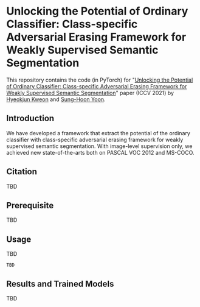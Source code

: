 
# Unlocking the Potential of Ordinary Classifier: Class-specific Adversarial Erasing Framework for Weakly Supervised Semantic Segmentation

This repository contains the code (in PyTorch) for "[Unlocking the Potential of Ordinary Classifier: Class-specific Adversarial Erasing Framework for Weakly Supervised Semantic Segmentation](TBD)" paper (ICCV 2021) by [Hyeokjun Kweon](https://github.com/sangrockEG) and [Sung-Hoon Yoon](https://github.com/sunghoonYoon).

## Introduction
We have developed a framework that extract the potential of the ordinary classifier with class-specific adversarial erasing framework for weakly supervised semantic segmentation.
With image-level supervision only, we achieved new state-of-the-arts both on PASCAL VOC 2012 and MS-COCO.

## Citation
TBD
## Prerequisite
TBD
## Usage
TBD
```
TBD
```
## Results and Trained Models
TBD
